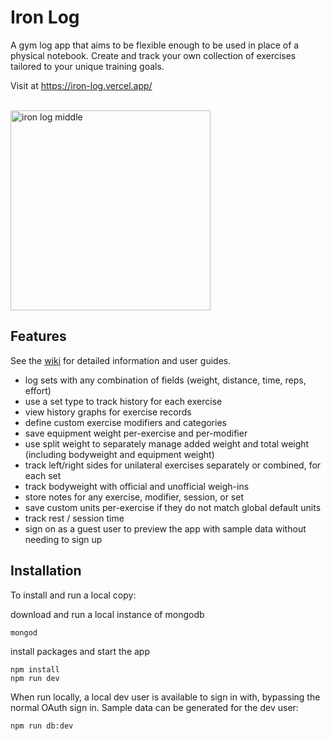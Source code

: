 # Iron Log

A gym log app that aims to be flexible enough to be used in place of a physical notebook. Create and track your own collection of exercises tailored to your unique training goals.

Visit at https://iron-log.vercel.app/

<br />
<img width="320" alt="iron log middle" src="https://github.com/bstephen1/iron-log/assets/17125707/31033086-cda2-4107-b88d-d0422cefa07d">
<br />



## Features


See the [wiki](https://github.com/bstephen1/iron-log/wiki) for detailed information and user guides.

- log sets with any combination of fields (weight, distance, time, reps, effort)
- use a set type to track history for each exercise
- view history graphs for exercise records
- define custom exercise modifiers and categories
- save equipment weight per-exercise and per-modifier
- use split weight to separately manage added weight and total weight (including bodyweight and equipment weight)
- track left/right sides for unilateral exercises separately or combined, for each set
- track bodyweight with official and unofficial weigh-ins
- store notes for any exercise, modifier, session, or set
- save custom units per-exercise if they do not match global default units
- track rest / session time
- sign on as a guest user to preview the app with sample data without needing to sign up

## Installation

To install and run a local copy:

download and run a local instance of mongodb

```
mongod
```

install packages and start the app

```
npm install
npm run dev
```

When run locally, a local dev user is available to sign in with, bypassing the normal OAuth sign in. Sample data can be generated for the dev user:

```
npm run db:dev
```
